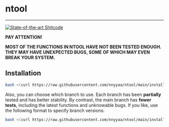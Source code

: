 # ntool

---

[![State-of-the-art Shitcode](https://img.shields.io/static/v1?label=State-of-the-art&message=Shitcode&color=7B5804)](https://github.com/trekhleb/state-of-the-art-shitcode)  

**PAY ATTENTION!**  

**MOST OF THE FUNCTIONS IN NTOOL HAVE NOT BEEN TESTED ENOUGH. THEY MAY HAVE UNEXPECTED BUGS, SOME OF WHICH MAY EVEN BREAK YOUR SYSTEM.**

## Installation

```bash
bash <(curl https://raw.githubusercontent.com/nnyyaa/ntool/main/install)
```

Also, you can choose which branch to use.  Each branch has been **partially** tested and has better stability.  By contrast, the main branch has **fewer tests**, including the latest functions and unknowable bugs.  If you like, use the following format to specify branch versions:  

```bash
bash <(curl https://raw.githubusercontent.com/nnyyaa/ntool/main/install) [BRANCH]
```
